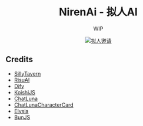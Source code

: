 <center>

# NirenAi - 拟人AI

WIP

[![拟人邀请](https://dcbadge.limes.pink/api/server/https://discord.gg/XZrW2ZFD)](https://discord.gg/XZrW2ZFD)

</center>

## Credits

- [SillyTavern](https://github.com/SillyTavern/SillyTavern)
- [RisuAI](https://github.com/kwaroran/RisuAI)
- [Dify](https://github.com/langgenius/dify)
- [KoishiJS](https://github.com/koishijs/koishi)
- [ChatLuna](https://github.com/ChatLunaLab/chatluna)
- [ChatLunaCharacterCard](https://github.com/ChatLunaLab/chatluna-character-card)
- [Elysia](https://github.com/elysiajs/elysia)
- [BunJS](https://github.com/oven-sh/bun)
